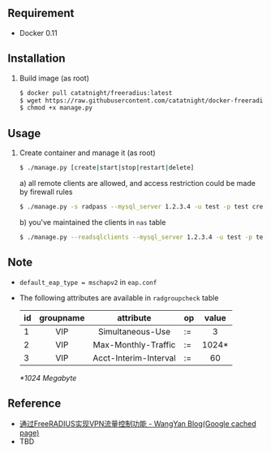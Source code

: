 ## Requirement
+ Docker 0.11

## Installation
1. Build image (as root)

	```bash
	$ docker pull catatnight/freeradius:latest
	$ wget https://raw.githubusercontent.com/catatnight/docker-freeradius/master/v2/manage.py
	$ chmod +x manage.py
	```

## Usage
1. Create container and manage it (as root)

	```bash
	$ ./manage.py [create|start|stop|restart|delete]
	```
	a) all remote clients are allowed, and access restriction could be made by firewall rules

	```bash
	$ ./manage.py -s radpass --mysql_server 1.2.3.4 -u test -p test create
	```
	b) you've maintained the clients in `nas` table

	```bash
	$ ./manage.py --readsqlclients --mysql_server 1.2.3.4 -u test -p test create
	```

## Note
+ `default_eap_type = mschapv2` in `eap.conf`
+ The following attributes are available in `radgroupcheck` table

	| id | groupname | attribute | op | value |
	|---|:---:|:---:|---|:---:|
	| 1 | VIP | Simultaneous-Use | := | 3 |
	| 2 | VIP | Max-Monthly-Traffic | := | 1024* |
	| 3 | VIP | Acct-Interim-Interval | := | 60 |
	*\*1024 Megabyte*

## Reference
+ [通过FreeRADIUS实现VPN流量控制功能 - WangYan Blog(Google cached page)](http://webcache.googleusercontent.com/search?q=cache:jLRYw52iUM0J:www.dannysite.com/blog/63/+&cd=1&hl=zh-CN&ct=clnk&gl=us)
+ TBD


